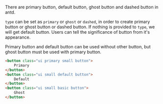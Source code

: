 There are primary button, default button, ghost button and dashed button in antd.

`type` can be set as `primary` or `ghost` or `dashed`, in order to create primary button or ghost button or dashed button. If nothing is provided to `type`, we will get default button. Users can tell the significance of button from it's appearance.

Primary button and default button can be used without other button, but ghost button must be used with primary button.

```html
<button class="ui primary small button">
    Primary
</button>
<button class="ui small default button">
    Default
</button>
<button class="ui small basic button">
    Ghost
</button>
```
